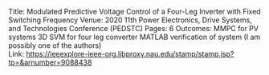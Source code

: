 Title: Modulated Predictive Voltage Control of a Four-Leg Inverter with Fixed Switching Frequency
Venue: 2020 11th Power Electronics, Drive Systems, and Technologies Conference (PEDSTC)
Pages: 6
Outcomes: 
  MMPC for PV systems
  3D SVM for four leg converter
  MATLAB verification of system
  (I am possibly one of the authors)  
Link: https://ieeexplore-ieee-org.libproxy.nau.edu/stamp/stamp.jsp?tp=&arnumber=9088438
